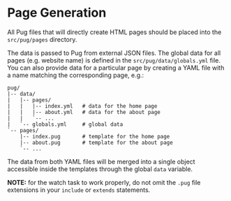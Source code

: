 Page Generation
===============

All Pug files that will directly create HTML pages should be placed into the
`src/pug/pages` directory.

The data is passed to Pug from external JSON files. The global data for all
pages (e.g. website name) is defined in the `src/pug/data/globals.yml` file.
You can also provide data for a particular page by creating a YAML file with a
name matching the corresponding page, e.g.:

```
pug/
|-- data/
|   |-- pages/
|   |   |-- index.yml   # data for the home page
|   |   |-- about.yml   # data for the about page
|   |   `-- ...
|   `-- globals.yml     # global data
`-- pages/
    |-- index.pug       # template for the home page
    |-- about.pug       # template for the about page
    `-- ...
```

The data from both YAML files will be merged into a single object accessible
inside the templates through the global `data` variable.

**NOTE:** for the watch task to work properly, do not omit the `.pug` file
extensions in your `include` or `extends` statements.

